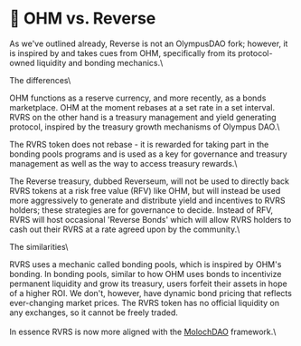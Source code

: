 # 🔀 OHM vs. Reverse

As we've outlined already, Reverse is not an OlympusDAO fork; however, it is inspired by and takes cues from OHM, specifically from its protocol-owned liquidity and bonding mechanics.\


The differences\



OHM functions as a reserve currency, and more recently, as a bonds marketplace. OHM at the moment rebases at a set rate in a set interval. RVRS on the other hand is a treasury management and yield generating protocol, inspired by the treasury growth mechanisms of Olympus DAO.\


The RVRS token does not rebase - it is rewarded for taking part in the bonding pools programs and is used as a key for governance and treasury management as well as the way to access treasury rewards.\


The Reverse treasury, dubbed Reverseum, will not be used to directly back RVRS tokens at a risk free value (RFV) like OHM, but will instead be used more aggressively to generate and distribute yield and incentives to RVRS holders; these strategies are for governance to decide. Instead of RFV, RVRS will host occasional 'Reverse Bonds' which will allow RVRS holders to cash out their RVRS at a rate agreed upon by the community.\


The similarities\



RVRS uses a mechanic called bonding pools, which is inspired by OHM's bonding. In bonding pools, similar to how OHM uses bonds to incentivize permanent liquidity and grow its treasury, users forfeit their assets in hope of a higher ROI. We don't, however, have dynamic bond pricing that reflects ever-changing market prices. The RVRS token has no official liquidity on any exchanges, so it cannot be freely traded.\
\
In essence RVRS is now more aligned with the [MolochDAO](https://medium.com/raid-guild/moloch-evolved-v2-primer-25c9cdeab455) framework.\


